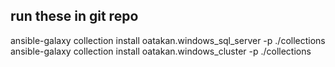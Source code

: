 ## run these in git repo

ansible-galaxy collection install oatakan.windows_sql_server -p ./collections
ansible-galaxy collection install oatakan.windows_cluster -p ./collections